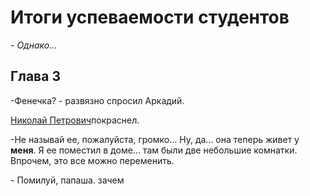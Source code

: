 <!DOCTYPE html>
<head>
      <title>Теги дл работы с текстом</title>
      <meta charset="utf-8"/>
</head>
<body>
      <h1>Итоги успеваемости студентов</h1>
      <h><em>- Однако...</em></p>
      <h2>Глава 3</h2>
      <p>-Фенечка? - развязно спросил Аркадий.</p>
      <p><u>Николай Петрович</u>покраснел.</p>
      <p>-Не называй ее, пожалуйста, громко... Ну, да... она теперь живет у <strong>меня</strong>.
      Я ее поместил в доме...
      там были две небольшие комнатки.  Впрочем, это все можно переменить.</p>
      <p> - Помилуй, папаша. зачем</b></p>
      </body>
      </html>
